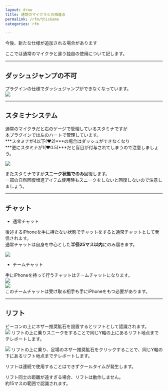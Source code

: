 ```yaml
---
layout: draw
title: 通常のマイクラとの相違点
permalink: /rfm/thisGame
categories: rfm

---
```

<p class="alert alert-info">今後、新たな仕様が追加される場合があります</p>

ここでは通常のマイクラと違う独自の使用について記します。<br>

---------------------------------------
## ダッシュジャンプの不可

プラグインの仕様でダッシュジャンプができなくなっています。<br>
<a><img src="http://web.njj12.net/public/images/rfm/dashj.png"></a><br>

---------------------------------------
## スタミナシステム

通常のマイクラだと右のゲージで管理しているスタミナですが<br>
本プラグインでは左のハートで管理しています。<br>
***スタミナが4以下(♥2)***の場合はダッシュができなくなり<br>
***更にスタミナが1(♥0.5)***だと盲目が付与されてしまうので注意しましょう。<br>

<a><img src="http://web.njj12.net/public/images/rfm/hp.png"></a><br>

またスタミナですが**スニーク状態でのみ**回復します。<br>
一部の自然回復増進アイテム使用時もスニークをしないと回復しないので注意しましょう。<br>

---------------------------------------
## チャット

+ 通常チャット  

後述するiPhoneを手に持たない状態でチャットをすると通常チャットとして発信されます。<br>
通常チャットは自身を中心とした**半径25マス以内**にのみ届きます。<br>

<a><img src="http://web.njj12.net/public/images/rfm/chat2.png"></a><br>

+ チームチャット  

手にiPhoneを持って行うチャットはチームチャットになります。<br>
<a><img src="http://web.njj12.net/public/images/rfm/iphone.png"></a><br>
<a><img src="http://web.njj12.net/public/images/rfm/chat.png"></a><br>
このチームチャットは受け取る相手も手にiPhoneをもつ必要があります。<br>

------------------------------------------
## リフト  
  
ビーコンの上にネザー推奨鉱石を設置するとリフトとして認識されます。  
<a><img src="http://web.njj12.net/public/images/lift1.png"></a>
リフトの上に乗りスニークをすることで同じY軸の上にあるリフト地点までテレポートします。

<a><img src="http://web.njj12.net/public/images/lift2.png"></a>
リフトの上に乗り、足場のネザー推奨鉱石をクリックすることで、同じY軸の下にあるリフト地点までテレポートします。

リフトは連続で使用することはできずクールタイムが発生します。

リフト同士の距離が遠すぎる場合、リフトは動作しません。  
約15マスの範囲で認識されます。


  
